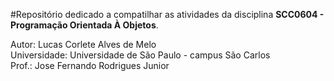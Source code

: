 #Repositório dedicado a compatilhar as atividades da disciplina **SCC0604 - Programação Orientada À Objetos**.

Autor: Lucas Corlete Alves de Melo  
Universidade: Universidade de São Paulo - campus São Carlos  
Prof.: Jose Fernando Rodrigues Junior  
